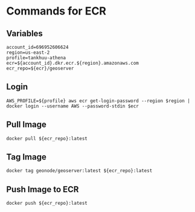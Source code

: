 # Commands for ECR

## Variables

```
account_id=696952606624
region=us-east-2
profile=tankhuu-athena
ecr=${account_id}.dkr.ecr.${region}.amazonaws.com
ecr_repo=${ecr}/geoserver
```

## Login

`AWS_PROFILE=${profile} aws ecr get-login-password --region $region | docker login --username AWS --password-stdin $ecr`

## Pull Image

`docker pull ${ecr_repo}:latest`

## Tag Image

`docker tag geonode/geoserver:latest ${ecr_repo}:latest`

## Push Image to ECR

`docker push ${ecr_repo}:latest`
